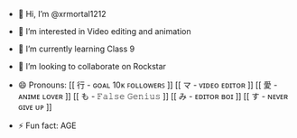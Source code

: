 - 👋 Hi, I’m @xrmortal1212
- 👀 I’m interested in Video editing and animation
- 🌱 I’m currently learning Class 9
- 💞️ I’m looking to collaborate on Rockstar
- 😄 Pronouns: [[ 行 - ɢᴏᴀʟ 10ᴋ ꜰᴏʟʟᴏᴡᴇʀꜱ ]]
[[ マ - ᴠɪᴅᴇᴏ ᴇᴅɪᴛᴏʀ ]]
[[ 愛 - ᴀɴɪᴍᴇ ʟᴏᴠᴇʀ ]]
[[ も - 𝙵𝚊𝚕𝚜𝚎 𝙶𝚎𝚗𝚒𝚞𝚜 ]]
[[ み - ᴇᴅɪᴛᴏʀ ʙᴏɪ ]]
[[ す - ɴᴇᴠᴇʀ ɢɪᴠᴇ ᴜᴘ ]]

- ⚡ Fun fact: AGE

<!---
xrmortal1212/xrmortal1212 is a ✨ special ✨ repository because its `README.md` (this file) appears on your GitHub profile.
You can click the Preview link to take a look at your changes.
--->
